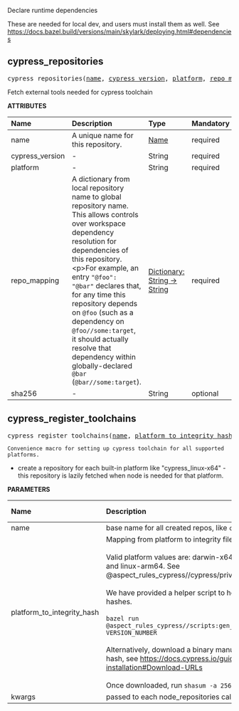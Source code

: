 <!-- Generated with Stardoc: http://skydoc.bazel.build -->

Declare runtime dependencies

These are needed for local dev, and users must install them as well.
See https://docs.bazel.build/versions/main/skylark/deploying.html#dependencies


<a id="cypress_repositories"></a>

## cypress_repositories

<pre>
cypress_repositories(<a href="#cypress_repositories-name">name</a>, <a href="#cypress_repositories-cypress_version">cypress_version</a>, <a href="#cypress_repositories-platform">platform</a>, <a href="#cypress_repositories-repo_mapping">repo_mapping</a>, <a href="#cypress_repositories-sha256">sha256</a>)
</pre>

Fetch external tools needed for cypress toolchain

**ATTRIBUTES**


| Name  | Description | Type | Mandatory | Default |
| :------------- | :------------- | :------------- | :------------- | :------------- |
| <a id="cypress_repositories-name"></a>name |  A unique name for this repository.   | <a href="https://bazel.build/concepts/labels#target-names">Name</a> | required |  |
| <a id="cypress_repositories-cypress_version"></a>cypress_version |  -   | String | required |  |
| <a id="cypress_repositories-platform"></a>platform |  -   | String | required |  |
| <a id="cypress_repositories-repo_mapping"></a>repo_mapping |  A dictionary from local repository name to global repository name. This allows controls over workspace dependency resolution for dependencies of this repository.&lt;p&gt;For example, an entry <code>"@foo": "@bar"</code> declares that, for any time this repository depends on <code>@foo</code> (such as a dependency on <code>@foo//some:target</code>, it should actually resolve that dependency within globally-declared <code>@bar</code> (<code>@bar//some:target</code>).   | <a href="https://bazel.build/rules/lib/dict">Dictionary: String -> String</a> | required |  |
| <a id="cypress_repositories-sha256"></a>sha256 |  -   | String | optional | "" |


<a id="cypress_register_toolchains"></a>

## cypress_register_toolchains

<pre>
cypress_register_toolchains(<a href="#cypress_register_toolchains-name">name</a>, <a href="#cypress_register_toolchains-platform_to_integrity_hash">platform_to_integrity_hash</a>, <a href="#cypress_register_toolchains-kwargs">kwargs</a>)
</pre>

    Convenience macro for setting up cypress toolchain for all supported platforms.

- create a repository for each built-in platform like "cypress_linux-x64" -
  this repository is lazily fetched when node is needed for that platform.


**PARAMETERS**


| Name  | Description | Default Value |
| :------------- | :------------- | :------------- |
| <a id="cypress_register_toolchains-name"></a>name |  base name for all created repos, like <code>cypress</code> or <code>cypress_10_1</code>   |  none |
| <a id="cypress_register_toolchains-platform_to_integrity_hash"></a>platform_to_integrity_hash |  Mapping from platform to integrity file hash<br><br>Valid platform values are: darwin-x64, darwin-arm64, linux-x64 and linux-arm64. See @aspect_rules_cypress//cypress/private:toolchains_repo.bzl<br><br>We have provided a helper script to help generate these integrity hashes.<br><br><code>bazel run @aspect_rules_cypress//scripts:gen_platform_to_integrity_hash VERSION_NUMBER</code><br><br>Alternatively, download a binary manually to compute its integrity hash, see https://docs.cypress.io/guides/references/advanced-installation#Download-URLs<br><br>Once downloaded, run <code>shasum -a 256</code> to get the integrity hash   |  <code>{}</code> |
| <a id="cypress_register_toolchains-kwargs"></a>kwargs |  passed to each node_repositories call   |  none |


